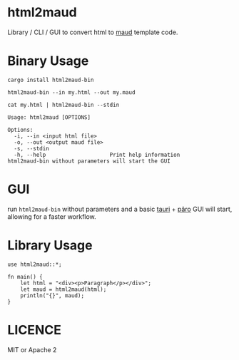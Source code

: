# html2maud

Library / CLI / GUI to convert html to [maud]() template code.

# Binary Usage

`cargo install html2maud-bin`

`html2maud-bin --in my.html --out my.maud`

`cat my.html | html2maud-bin --stdin`

```
Usage: html2maud [OPTIONS]

Options:
  -i, --in <input html file>
  -o, --out <output maud file>
  -s, --stdin
  -h, --help                    Print help information
html2maud-bin without parameters will start the GUI
```

# GUI

run `html2maud-bin` without parameters and a basic [tauri]("https://tauri.app/) + [pâro](https://github.com/grayfallstown/paro-rs) GUI will start, allowing for a faster workflow.

# Library Usage

```
use html2maud::*;

fn main() {
    let html = "<div><p>Paragraph</p></div>";
    let maud = html2maud(html);
    println("{}", maud);
}
```

# LICENCE

MIT or Apache 2
